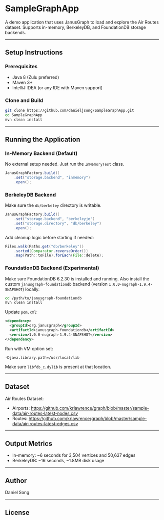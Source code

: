 # SampleGraphApp

A demo application that uses JanusGraph to load and explore the Air Routes dataset.
Supports in-memory, BerkeleyDB, and FoundationDB storage backends.

---

## Setup Instructions

### Prerequisites
- Java 8 (Zulu preferred)
- Maven 3+
- IntelliJ IDEA (or any IDE with Maven support)

### Clone and Build
```bash
git clone https://github.com/danieljsong/SampleGraphApp.git
cd SampleGraphApp
mvn clean install
```

---

## Running the Application

### In-Memory Backend (Default)
No external setup needed. Just run the `InMemoryTest` class.
```java
JanusGraphFactory.build()
    .set("storage.backend", "inmemory")
    .open();
```

### BerkeleyDB Backend
Make sure the `db/berkeley` directory is writable.
```java
JanusGraphFactory.build()
    .set("storage.backend", "berkeleyje")
    .set("storage.directory", "db/berkeley")
    .open();
```
Add cleanup logic before starting if needed:
```java
Files.walk(Paths.get("db/berkeley"))
    .sorted(Comparator.reverseOrder())
    .map(Path::toFile).forEach(File::delete);
```

### FoundationDB Backend (Experimental)
Make sure FoundationDB 6.2.30 is installed and running.
Also install the custom `janusgraph-foundationdb` backend (version `1.0.0-nugraph-1.9.4-SNAPSHOT`) locally:
```bash
cd /path/to/janusgraph-foundationdb
mvn clean install
```

Update `pom.xml`:
```xml
<dependency>
  <groupId>org.janusgraph</groupId>
  <artifactId>janusgraph-foundationdb</artifactId>
  <version>1.0.0-nugraph-1.9.4-SNAPSHOT</version>
</dependency>
```

Run with VM option set:
```
-Djava.library.path=/usr/local/lib
```
Make sure `libfdb_c.dylib` is present at that location.

---

## Dataset

Air Routes Dataset:
- Airports: https://github.com/krlawrence/graph/blob/master/sample-data/air-routes-latest-nodes.csv
- Routes: https://github.com/krlawrence/graph/blob/master/sample-data/air-routes-latest-edges.csv

---

## Output Metrics
- In-memory: ~6 seconds for 3,504 vertices and 50,637 edges
- BerkeleyDB: ~16 seconds, ~1.8MB disk usage

---

## Author
Daniel Song

---

## License


